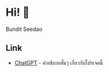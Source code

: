 # Hi! 👋

Bundit Seedao

## Link
- [ChatGPT](https://chatgpt.com/?model=gpt-4) - คำอธิบายสั้นๆ เกี่ยวกับโปรเจคนี้

